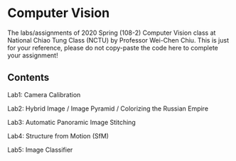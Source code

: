 # Computer Vision 
The labs/assignments of 2020 Spring (108-2) Computer Vision class at National Chiao Tung Class (NCTU) by Professor Wei-Chen Chiu. This is just for your reference, please do not copy-paste the code here to complete your assignment!


## Contents
Lab1: Camera Calibration

Lab2: Hybrid Image / Image Pyramid / Colorizing the Russian Empire

Lab3: Automatic Panoramic Image Stitching

Lab4: Structure from Motion (SfM)

Lab5: Image Classifier
